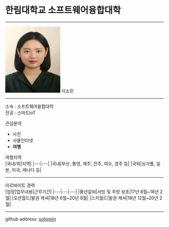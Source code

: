 # 한림대학교 소프트웨어융합대학
---
<img src=소민사진.png height=210 width=175>
이소민

---

소속 : 소프트웨어융합대학   
전공 : 스마트IoT

관심분야   
* 사진
* 사물인터넷
* **여행**

여행지역   
|국내/외|지역|
|---|---|
|국내|부산, 통영, 제주, 전주, 여수, 경주 등|
|국외|싱가폴, 일본, 미국, 캐나다 등|




--------------------

아르바이트 경력   
|업장|업무내용|근무기간|
|---|---|---|
|풍년갈비|서빙 및 주방 보조|17년 8월~18년 2월|
|오션월드|발권 캐셔|18년 6월~20년 8월|
|스키월드|발권 캐셔|18년 12월~20년 2월|

--------------------




github address: [sohimiin][github]

[github]:http://github.com/sohimiin


